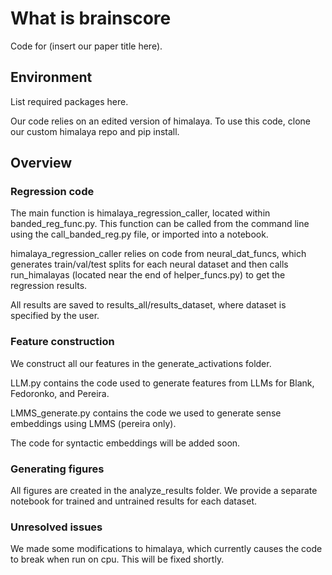 # What is brainscore 

Code for (insert our paper title here).

## Environment 

List required packages here. 

Our code relies on an edited version of himalaya. 
To use this code, clone our custom himalaya repo 
and pip install. 

## Overview

### Regression code 

The main function is himalaya_regression_caller, located within 
banded_reg_func.py. This function can be called from the command line
using the call_banded_reg.py file, or imported into a notebook.

himalaya_regression_caller relies on code from neural_dat_funcs, which
generates train/val/test splits for each neural dataset and then calls
run_himalayas (located near the end of helper_funcs.py) to get the 
regression results.

All results are saved to results_all/results_dataset, where dataset 
is specified by the user. 

### Feature construction 
We construct all our features in the generate_activations folder. 

LLM.py contains the code used to generate features from LLMs for Blank,
Fedoronko, and Pereira.

LMMS_generate.py contains the code we used to generate sense embeddings 
using LMMS (pereira only). 

The code for syntactic embeddings will be added soon.

### Generating figures

All figures are created in the analyze_results folder. We provide a separate 
notebook for trained and untrained results for each dataset. 

### Unresolved issues

We made some modifications to himalaya, which currently causes the code 
to break when run on cpu. This will be fixed shortly. 
